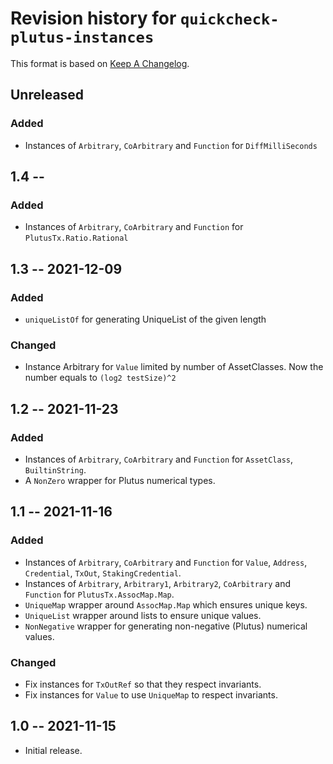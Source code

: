# Revision history for `quickcheck-plutus-instances`

This format is based on [Keep A Changelog](https://keepachangelog.com/en/1.0.0).

## Unreleased

### Added

* Instances of `Arbitrary`, `CoArbitrary` and `Function` for
  `DiffMilliSeconds`

## 1.4 -- 

### Added

* Instances of `Arbitrary`, `CoArbitrary` and `Function` for
  `PlutusTx.Ratio.Rational`

## 1.3 -- 2021-12-09

### Added

* `uniqueListOf` for generating UniqueList of the given length

### Changed

* Instance Arbitrary for `Value` limited by number of AssetClasses.
  Now the number equals to `(log2 testSize)^2`

## 1.2 -- 2021-11-23

### Added

* Instances of `Arbitrary`, `CoArbitrary` and `Function` for `AssetClass`,
  `BuiltinString`.
* A `NonZero` wrapper for Plutus numerical types.

## 1.1 -- 2021-11-16

### Added

* Instances of `Arbitrary`, `CoArbitrary` and `Function` for
  `Value`, `Address`, `Credential`, `TxOut`, `StakingCredential`. 
* Instances of `Arbitrary`, `Arbitrary1`, `Arbitrary2`, `CoArbitrary` and
  `Function` for `PlutusTx.AssocMap.Map`.
* `UniqueMap` wrapper around `AssocMap.Map` which ensures unique keys.
* `UniqueList` wrapper around lists to ensure unique values.
* `NonNegative` wrapper for generating non-negative (Plutus) numerical values.

### Changed

* Fix instances for `TxOutRef` so that they respect invariants.
* Fix instances for `Value` to use `UniqueMap` to respect invariants.

## 1.0 -- 2021-11-15

* Initial release.

